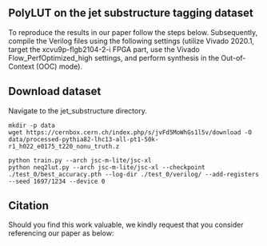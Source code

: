 ## PolyLUT on the jet substructure tagging dataset

To reproduce the results in our paper follow the steps below. Subsequently, compile the Verilog files using the following settings (utilize Vivado 2020.1, target the xcvu9p-flgb2104-2-i FPGA part, use the Vivado Flow_PerfOptimized_high settings, and perform synthesis in the Out-of-Context (OOC) mode).

## Download dataset
Navigate to the jet_substructure directory.
```
mkdir -p data
wget https://cernbox.cern.ch/index.php/s/jvFd5MoWhGs1l5v/download -O data/processed-pythia82-lhc13-all-pt1-50k-r1_h022_e0175_t220_nonu_truth.z
```

```
python train.py --arch jsc-m-lite/jsc-xl
python neq2lut.py --arch jsc-m-lite/jsc-xl --checkpoint ./test_0/best_accuracy.pth --log-dir ./test_0/verilog/ --add-registers --seed 1697/1234 --device 0
```


## Citation
Should you find this work valuable, we kindly request that you consider referencing our paper as below:
```
```
